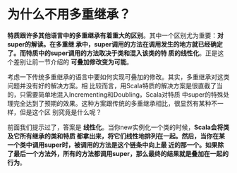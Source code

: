 为什么不用多重继承？
===================================================================================
**特质跟许多其他语言中的多重继承有着重大的区别**。其中一个区别尤为重要：**对super的解读。在多重继
承中，super调用的方法在调用发生的地方就已经确定了。而特质中的super调用的方法取决于类和混入该类的特
质的线性化**。正是这个差别让前一节介绍的 **可叠加修改变为可能**。

考虑一下传统多重继承的语言中要如何实现可叠加的修改。其实，多重继承对这类问题并没有好的解决方案。相
比较而言，用Scala特质的解决方案是很直截了当的，只需要简单地混入Incrementing和Doubling，Scala对特质
中super的特殊处理完全达到了预期的效果。这种方案跟传统的多重继承相比，很显然有某种不一样，但是这个区
别究竟是什么呢？

前面我们提示过了，答案是 **线性化**。当你new实例化一个类的时候，**Scala会将类及它所有继承的类和特质
都拿出来，将它们线性地排列在一起。然后，当你在某一个类中调用super时，被调用的方法是这个链条中向上最
近的那一个。如果除了最后一个方法外，所有的方法都调用super，那么最终的结果就是叠加在一起的行为**。

